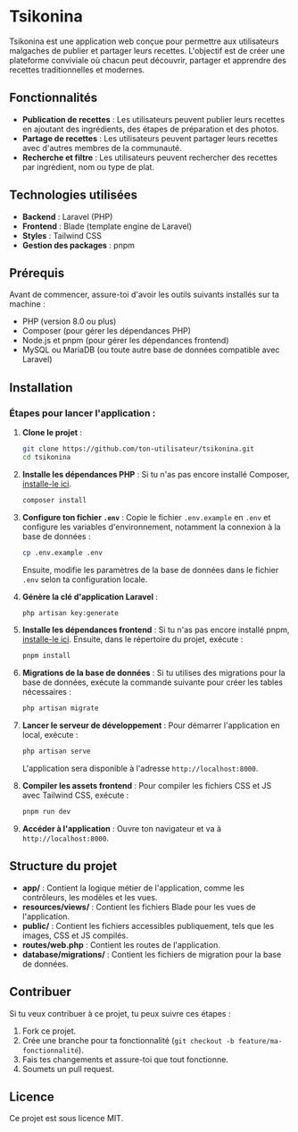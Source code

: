 # Tsikonina

Tsikonina est une application web conçue pour permettre aux utilisateurs malgaches de publier et partager leurs recettes. L'objectif est de créer une plateforme conviviale où chacun peut découvrir, partager et apprendre des recettes traditionnelles et modernes.

## Fonctionnalités

-   **Publication de recettes** : Les utilisateurs peuvent publier leurs recettes en ajoutant des ingrédients, des étapes de préparation et des photos.
-   **Partage de recettes** : Les utilisateurs peuvent partager leurs recettes avec d'autres membres de la communauté.
-   **Recherche et filtre** : Les utilisateurs peuvent rechercher des recettes par ingrédient, nom ou type de plat.

## Technologies utilisées

-   **Backend** : Laravel (PHP)
-   **Frontend** : Blade (template engine de Laravel)
-   **Styles** : Tailwind CSS
-   **Gestion des packages** : pnpm

## Prérequis

Avant de commencer, assure-toi d'avoir les outils suivants installés sur ta machine :

-   PHP (version 8.0 ou plus)
-   Composer (pour gérer les dépendances PHP)
-   Node.js et pnpm (pour gérer les dépendances frontend)
-   MySQL ou MariaDB (ou toute autre base de données compatible avec Laravel)

## Installation

### Étapes pour lancer l'application :

1. **Clone le projet** :

    ```bash
    git clone https://github.com/ton-utilisateur/tsikonina.git
    cd tsikonina
    ```

2. **Installe les dépendances PHP** :
   Si tu n'as pas encore installé Composer, [installe-le ici](https://getcomposer.org/).

    ```bash
    composer install
    ```

3. **Configure ton fichier `.env`** :
   Copie le fichier `.env.example` en `.env` et configure les variables d'environnement, notamment la connexion à la base de données :

    ```bash
    cp .env.example .env
    ```

    Ensuite, modifie les paramètres de la base de données dans le fichier `.env` selon ta configuration locale.

4. **Génère la clé d'application Laravel** :

    ```bash
    php artisan key:generate
    ```

5. **Installe les dépendances frontend** :
   Si tu n'as pas encore installé pnpm, [installe-le ici](https://pnpm.io/).
   Ensuite, dans le répertoire du projet, exécute :

    ```bash
    pnpm install
    ```

6. **Migrations de la base de données** :
   Si tu utilises des migrations pour la base de données, exécute la commande suivante pour créer les tables nécessaires :

    ```bash
    php artisan migrate
    ```

7. **Lancer le serveur de développement** :
   Pour démarrer l'application en local, exécute :

    ```bash
    php artisan serve
    ```

    L'application sera disponible à l'adresse `http://localhost:8000`.

8. **Compiler les assets frontend** :
   Pour compiler les fichiers CSS et JS avec Tailwind CSS, exécute :

    ```bash
    pnpm run dev
    ```

9. **Accéder à l'application** :
   Ouvre ton navigateur et va à `http://localhost:8000`.

## Structure du projet

-   **app/** : Contient la logique métier de l'application, comme les contrôleurs, les modèles et les vues.
-   **resources/views/** : Contient les fichiers Blade pour les vues de l'application.
-   **public/** : Contient les fichiers accessibles publiquement, tels que les images, CSS et JS compilés.
-   **routes/web.php** : Contient les routes de l'application.
-   **database/migrations/** : Contient les fichiers de migration pour la base de données.

## Contribuer

Si tu veux contribuer à ce projet, tu peux suivre ces étapes :

1. Fork ce projet.
2. Crée une branche pour ta fonctionnalité (`git checkout -b feature/ma-fonctionnalité`).
3. Fais tes changements et assure-toi que tout fonctionne.
4. Soumets un pull request.

## Licence

Ce projet est sous licence MIT.
